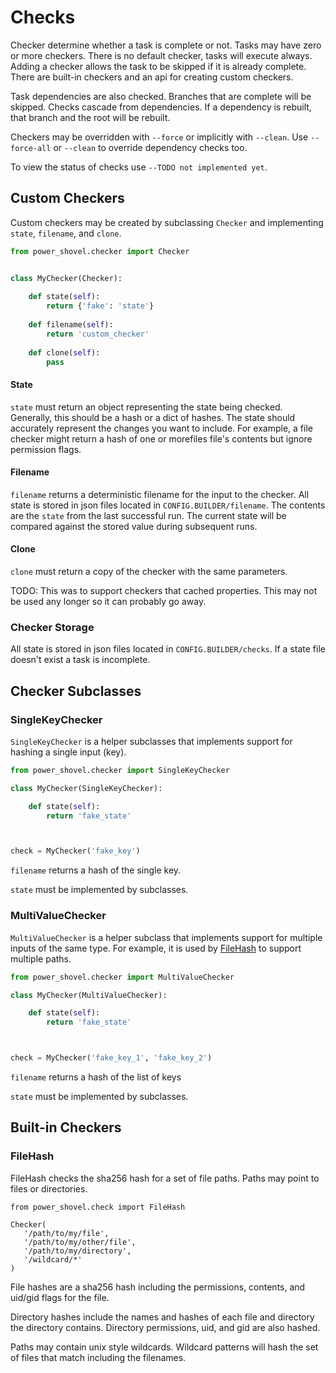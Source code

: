 # Checks

Checker determine whether a task is complete or not. Tasks may have zero or 
more checkers. There is no default checker, tasks will execute always. Adding a 
checker allows the task to be skipped if it is already complete. There are 
built-in checkers and an api for creating custom checkers.

Task dependencies are also checked. Branches that are complete will be skipped.
Checks cascade from dependencies. If a dependency is rebuilt, that branch and 
the root will be rebuilt. 

Checkers may be overridden with `--force` or implicitly with `--clean`. Use 
`--force-all` or `--clean` to override dependency checks too.

To view the status of checks use `--TODO not implemented yet`.

## Custom Checkers

Custom checkers may be created by subclassing `Checker` and implementing 
`state`, `filename`, and `clone`.

```python
from power_shovel.checker import Checker


class MyChecker(Checker):
    
    def state(self):
        return {'fake': 'state'}
        
    def filename(self):
        return 'custom_checker'
        
    def clone(self):
        pass 
```

#### State

`state` must return an object representing the state being checked. Generally,
this should be a hash or a dict of hashes. The state should accurately 
represent the changes you want to include. For example, a file checker might
return a hash of one or morefiles file's contents but ignore permission flags.

#### Filename

`filename` returns a deterministic filename for the input to the checker. All 
state is stored in json files located in `CONFIG.BUILDER/filename`. The 
contents are the `state` from the last successful run. The current state will
be compared against the stored value during subsequent runs.

#### Clone

`clone` must return a copy of the checker with the same parameters.  

TODO: This was to support checkers that cached properties. This may not be used
any longer so it can probably go away.

### Checker Storage

All state is stored in json files located in `CONFIG.BUILDER/checks`. If a 
state file doesn't exist a task is incomplete.


## Checker Subclasses

### SingleKeyChecker

`SingleKeyChecker` is a helper subclasses that implements support for hashing
a single input (key). 

```python
from power_shovel.checker import SingleKeyChecker

class MyChecker(SingleKeyChecker):

    def state(self):
        return 'fake_state'



check = MyChecker('fake_key')
```


`filename` returns a hash of the single key. 

`state` must be implemented by subclasses.



### MultiValueChecker

`MultiValueChecker` is a helper subclass that implements support for multiple
inputs of the same type. For example, it is used by [FileHash](#FileHash) to 
support multiple paths. 

```python
from power_shovel.checker import MultiValueChecker

class MyChecker(MultiValueChecker):

    def state(self):
        return 'fake_state'



check = MyChecker('fake_key_1', 'fake_key_2')
```

`filename` returns a hash of the list of keys

`state` must be implemented by subclasses.


## Built-in Checkers 


### FileHash

FileHash checks the sha256 hash for a set of file paths. Paths may point to 
files or directories.

```
from power_shovel.check import FileHash

Checker(
   '/path/to/my/file',
   '/path/to/my/other/file',
   '/path/to/my/directory',
   '/wildcard/*'
)
```

File hashes are a sha256 hash including the permissions, contents, and uid/gid 
flags for the file.

Directory hashes include the names and hashes of each file and directory the
directory contains. Directory permissions, uid, and gid are also hashed.
 
Paths may contain unix style wildcards. Wildcard patterns will hash the set of
files that match including the filenames.
